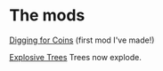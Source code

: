 # The mods
[Digging for Coins](https://github.com/VukAnd/ForagerMods/tree/master/DiggingForCoins) (first mod I've made!)

[Explosive Trees](https://github.com/VukAnd/ForagerMods/tree/master/ExplosiveTrees) Trees now explode.
